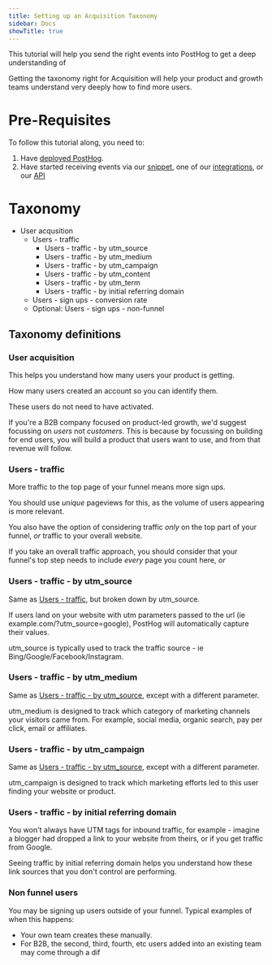 ```yaml
---
title: Setting up an Acquisition Taxonomy
sidebar: Docs
showTitle: true
---
```


This tutorial will help you send the right events into PostHog to get a deep understanding of 

Getting the taxonomy right for Acquisition will help your product and growth teams understand very deeply how to find more users.

# Pre-Requisites

To follow this tutorial along, you need to:

1. Have [deployed PostHog](/docs/deployment).
1. Have started receiving events via our [snippet](/docs/integrate/client/js), one of our [integrations](/docs/integrate/overview), or our [API](/docs/api/overview)

# Taxonomy

- User acqusition
  - Users - traffic
    - Users - traffic - by utm_source
    - Users - traffic - by utm_medium
    - Users - traffic - by utm_campaign
    - Users - traffic - by utm_content
    - Users - traffic - by utm_term
    - Users - traffic - by initial referring domain
  - Users - sign ups - conversion rate
  - Optional: Users - sign ups - non-funnel
 
## Taxonomy definitions

### User acquisition

This helps you understand how many users your product is getting.

How many users created an account so you can identify them.

These users do not need to have activated.

If you're a B2B company focused on product-led growth, we'd suggest focussing on _users_ not _customers_. This is because by focussing on building for end users, you will build a product that users want to use, and from that revenue will follow.

### Users - traffic

More traffic to the top page of your funnel means more sign ups.

You should use _unique_ pageviews for this, as the volume of users appearing is more relevant.

You also have the option of considering traffic _only_ on the top part of your funnel, _or_ traffic to your overall website.

If you take an overall traffic approach, you should consider that your funnel's top step needs to include _every_ page you count here, _or_

### Users - traffic - by utm_source

Same as [Users - traffic](#users--traffic), but broken down by utm_source.

If users land on your website with utm parameters passed to the url (ie example.com/?utm_source=google), PostHog will automatically capture their values.

utm_source is typically used to track the traffic source - ie Bing/Google/Facebook/Instagram.

### Users - traffic - by utm_medium

Same as [Users - traffic - by utm_source](#users--traffic--by-utmsource), except with a different parameter.

utm_medium is designed to track which category of marketing channels your visitors came from. For example, social media, organic search, pay per click, email or affiliates.

### Users - traffic - by utm_campaign

Same as [Users - traffic - by utm_source](#users--traffic--by-utmsource), except with a different parameter.

utm_campaign is designed to track which marketing efforts led to this user finding your website or product.

### Users - traffic - by initial referring domain

You won't always have UTM tags for inbound traffic, for example - imagine a blogger had dropped a link to your website from theirs, or if you get traffic from Google.

Seeing traffic by initial referring domain helps you understand how these link sources that you don't control are performing.

### Non funnel users

You may be signing up users outside of your funnel. Typical examples of when this happens:

* Your own team creates these manually.
* For B2B, the second, third, fourth, etc users added into an existing team may come through a dif